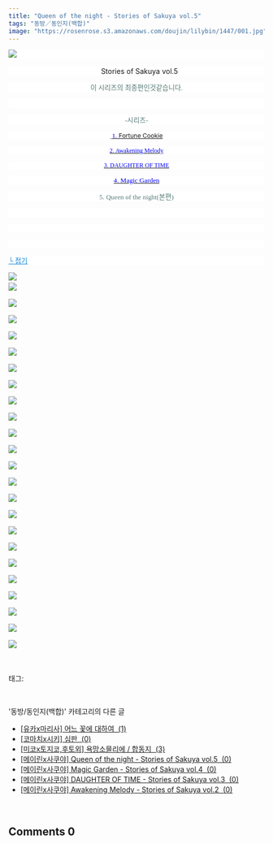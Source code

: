 ```yaml
---
title: "Queen of the night - Stories of Sakuya vol.5"
tags: "동방／동인지(백합)"
image: "https://rosenrose.s3.amazonaws.com/doujin/lilybin/1447/001.jpg"
---
```

<div class="article">
<div class="area_view">
<p style="text-align: justify; background: white"><img src="{{ site.imgserver1 }}/lilybin/1447/001.jpg"/><span style="color:#557a74; font-family:돋움; font-size:10pt"> 
</span></p><p style="text-align: center; background: white;"> 
 Stories of Sakuya vol.5</p><p style="text-align: center; background: white"><span style="color:#557a74; font-family:돋움; font-size:10pt">이 시리즈의 최종편인것같습니다.
</span></p><p style="text-align: center; background: white"> 
 </p><p style="text-align: center; background: white"><span style="color:#557a74; font-family:돋움; font-size:10pt">-시리즈-
</span></p><p style="text-align: center; background: white"><span style="font-family:돋움"><span style="color:#557a74; font-size:10pt; text-decoration:underline"> <a href="http://blog.naver.com/cjb0236/150165523943" target="_blank"></a></span><a href="http://blog.naver.com/cjb0236/150165523943" target="_blank"><span style="color:blue"><span style="font-size:10pt">1. </span></span></a><a href="http://blog.naver.com/cjb0236/150165523943" target="_blank"></a></span><a href="http://blog.naver.com/cjb0236/150165523943" target="_blank"><span style="font-size:9pt">Fortune Cookie</span><span style="color:#557a74; font-size:10pt">
</span></a></p><p style="text-align: center; background: white"><a href="http://blog.naver.com/cjb0236/150165523980" target="_blank"><span style="color:blue; font-family:돋움; font-size:9pt">2. Awakening Melody</span></a><span style="color:#557a74; font-family:돋움; font-size:10pt">
</span></p><p style="text-align: center; background: white"><a href="http://blog.naver.com/cjb0236/150165523989" target="_blank"><span style="color:blue; font-family:돋움; font-size:9pt">3. DAUGHTER OF TIME</span></a><span style="color:#557a74; font-family:돋움; font-size:10pt">
</span></p><p style="text-align: center; background: white"><a href="http://blog.naver.com/cjb0236/150168464890" target="_blank"><span style="color:blue; font-family:돋움; font-size:10pt">4. Magic Garden</span></a><span style="color:#557a74; font-family:돋움; font-size:10pt">
</span></p><p style="text-align: center; background: white"><span style="color:#557a74; font-family:돋움; font-size:10pt">5. Queen of the night(본편)
</span></p><p style="text-align: justify; background: white"> 
 </p><p style="text-align: justify; background: white"> 
 </p><p style="text-align: justify; background: white"> 
 </p><p style="text-align: justify; background: white"><a href="http://blog.naver.com/PostView.nhn?blogId=cjb0236&amp;logNo=150173011179&amp;parentCategoryNo=&amp;categoryNo=41&amp;viewDate=&amp;isShowPopularPosts=false&amp;from=postView"><span style="color:#0482d6; font-family:돋움; font-size:10pt; text-decoration:underline">└ 접기</span></a><span style="color:#557a74; font-family:돋움; font-size:10pt">
</span></p><p><img src="{{ site.imgserver1 }}/lilybin/1447/002.jpg"/><span style="color:#557a74; font-family:돋움; font-size:10pt"><br/><img src="{{ site.imgserver1 }}/lilybin/1447/003.jpg"/><br/><br/><img src="{{ site.imgserver1 }}/lilybin/1447/004.jpg"/><br/><br/><img src="{{ site.imgserver1 }}/lilybin/1447/005.jpg"/><br/><br/><img src="{{ site.imgserver1 }}/lilybin/1447/006.jpg"/><br/><br/><img src="{{ site.imgserver1 }}/lilybin/1447/007.jpg"/><br/><br/><img src="{{ site.imgserver1 }}/lilybin/1447/008.jpg"/><br/><br/><img src="{{ site.imgserver1 }}/lilybin/1447/009.jpg"/><br/><br/><img src="{{ site.imgserver1 }}/lilybin/1447/010.jpg"/><br/><br/><img src="{{ site.imgserver1 }}/lilybin/1447/011.jpg"/><br/><br/><img src="{{ site.imgserver1 }}/lilybin/1447/012.jpg"/><br/><br/><img src="{{ site.imgserver1 }}/lilybin/1447/013.jpg"/><br/><br/><img src="{{ site.imgserver1 }}/lilybin/1447/014.jpg"/><br/><br/><img src="{{ site.imgserver1 }}/lilybin/1447/015.jpg"/><br/><br/><img src="{{ site.imgserver1 }}/lilybin/1447/016.jpg"/><br/><br/><img src="{{ site.imgserver1 }}/lilybin/1447/017.jpg"/><br/><br/><img src="{{ site.imgserver1 }}/lilybin/1447/018.jpg"/><br/><br/><img src="{{ site.imgserver1 }}/lilybin/1447/019.jpg"/><br/><br/><img src="{{ site.imgserver1 }}/lilybin/1447/020.jpg"/><br/><br/><img src="{{ site.imgserver1 }}/lilybin/1447/021.jpg"/><br/><br/><img src="{{ site.imgserver1 }}/lilybin/1447/022.jpg"/><br/><br/><img src="{{ site.imgserver1 }}/lilybin/1447/023.jpg"/><br/><br/><img src="{{ site.imgserver1 }}/lilybin/1447/024.jpg"/><br/><br/><img src="{{ site.imgserver1 }}/lilybin/1447/025.jpg"/> </span></p>
</div></div><br/>
<div class="tagTrail">
<p>태그: </p>
<ul>
</ul>
</div><br/>
<div class="another">
<p>'동방/동인지(백합)' 카테고리의 다른 글</p>
<ul>
<li><a href="/lilybin_1450">
[유카x마리사] 어느 꽃에 대하여  (1)
</a></li>
<li><a href="/lilybin_1449">
[코마치x시키] 심판  (0)
</a></li>
<li><a href="/lilybin_1448">
[미코x토지코,후토외] 욕망소믈리에 / 합동지  (3)
</a></li>
<li><a href="/lilybin_1447">
[메이린x사쿠야] Queen of the night - Stories of Sakuya vol.5  (0)
</a></li>
<li><a href="/lilybin_1446">
[메이린x사쿠야] Magic Garden - Stories of Sakuya vol.4  (0)
</a></li>
<li><a href="/lilybin_1445">
[메이린x사쿠야] DAUGHTER OF TIME - Stories of Sakuya vol.3  (0)
</a></li>
<li><a href="/lilybin_1444">
[메이린x사쿠야] Awakening Melody - Stories of Sakuya vol.2  (0)
</a></li>
</ul>
</div><br/>
<div class="comment">
<h2 class="bold">Comments <span id="commentCount1447">0</span></h2>
<div style="clear:both;">
<div id="entry1447Comment" style="display:block">
</div>
</div>
</div><br/>
<br/>
<p id="refer"></p>
<br/>

